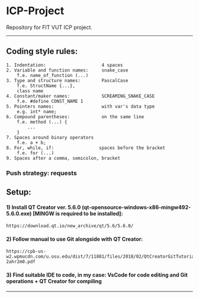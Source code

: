 # ICP-Project
Repository for FIT VUT ICP project.

*******************************************************************************

## Coding style rules:

    1. Indentation:                     4 spaces
    2. Variable and function names:     snake_case
        f.e. name_of_function (...)
    3. Type and structure names:        PascalCase
        f.e. StructName {...},
        class name
    4. Constant/maker names:            SCREAMING_SNAKE_CASE
        f.e. #define CONST_NAME 1
    5. Pointers names:                  with var's data type
        e.g. int* name;
    6. Compound parentheses:            on the same line
        f.e. method (...) {
            ...
        }
    7. Spaces around binary operators
        f.e. a + b;
    8. For, while, if:                 spaces before the bracket
        f.e. for (...)
    9. Spaces after a comma, semicolon, bracket

### Push strategy:                       requests

## Setup:
  #### 1) Install QT Creator ver. 5.6.0 (qt-opensource-windows-x86-mingw492-5.6.0.exe) [MINGW is required to be installed]:
  ```
  https://download.qt.io/new_archive/qt/5.6/5.6.0/
  ```
  #### 2) Follow manual to use Git alongside with QT Creator:
  ```
  https://cpb-us-w2.wpmucdn.com/u.osu.edu/dist/7/11881/files/2018/02/QtCreatorGitTutorial-2ahr2m0.pdf
  ```
  #### 3) Find suitable IDE to code, in my case: VsCode for code editing and Git operations + QT Creator for compiling
-------------------------------------------------------------------------------


